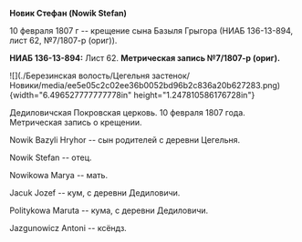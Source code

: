 **Новик Стефан (Nowik Stefan)**

10 февраля 1807 г -- крещение сына Базыля Грыгора (НИАБ 136-13-894, лист
62, №7/1807-р (ориг)).

**НИАБ 136-13-894:** Лист 62. **Метрическая запись №7/1807-р (ориг).**

![](./Березинская волость/Цегельня застенок/Новики/media/ee5e05c2c02ee36b0052bd96b2c836a20b627283.png){width="6.496527777777778in"
height="1.247810586176728in"}

Дедиловичская Покровская церковь. 10 февраля 1807 года. Метрическая
запись о крещении.

Nowik Bazyli Hryhor -- сын родителей с деревни Цегельня.

Nowik Stefan -- отец.

Nowikowa Marya -- мать.

Jacuk Jozef -- кум, с деревни Дедиловичи.

Politykowa Maruta -- кума, с деревни Дедиловичи.

Jazgunowicz Antoni -- ксёндз.
